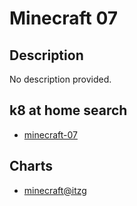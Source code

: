 # Minecraft 07

## Description

No description provided.

## k8 at home search

- [minecraft-07](https://nanne.dev/k8s-at-home-search/#/minecraft-07)

## Charts

- [minecraft@itzg](https://itzg.github.io/minecraft-server-charts/)
